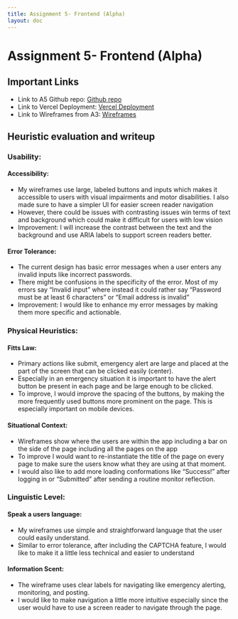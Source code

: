 ```yaml
---
title: Assignment 5- Frontend (Alpha)
layout: doc
---
```


# Assignment 5- Frontend (Alpha)

## Important Links
- Link to A5 Github repo: [Github repo](https://github.com/manasakudumu/noor-frontend)
- Link to Vercel Deployment: [Vercel Deployment](https://vercel.com/manasa-kudumus-projects/noor-frontend)
- Link to Wireframes from A3: [Wireframes](https://www.figma.com/design/WKxhMFRzPR1yDqL3s9WpRt/A3%3A-Convergent-Design-Wireframes?node-id=0-1)

## Heuristic evaluation and writeup
### Usability:
#### Accessibility:
- My wireframes use large, labeled buttons and inputs which makes it accessible to users with visual impairments and motor disabilities. I also made sure to have a simpler UI for easier screen reader navigation
- However, there could be issues with contrasting issues win terms of text and background which could make it difficult for users with low vision
- Improvement: I will increase the contrast between the text and the background and use ARIA labels to support screen readers better.
#### Error Tolerance: 
- The current design has basic error messages when a user enters any invalid inputs like incorrect passwords.
- There might be confusions in the specificity of the error. Most of my errors say “Invalid input” where instead it could rather say “Password must be at least 6 characters” or “Email address is invalid”
- Improvement: I would like to enhance my error messages by making them more specific and actionable.

### Physical Heuristics:
#### Fitts Law: 	
- Primary actions like submit, emergency alert are large and placed at the part of the screen that can be clicked easily (center).
- Especially in an emergency situation it is important to have the alert button be present in each page and be large enough to be clicked.
- To improve, I would improve the spacing of the buttons, by making the more frequently used buttons more prominent on the page. This is especially important on mobile devices.
#### Situational Context:
- Wireframes show where the users are within the app including a bar on the side of the page including all the pages on the app
- To improve I would want to re-instantiate the title of the page on every page to make sure the users know what they are using at that moment.
- I would also like to add more loading conformations like “Success!” after logging in or “Submitted” after sending a routine monitor reflection.

### Linguistic Level:
#### Speak a users language:
- My wireframes use simple and straightforward language that the user could easily understand. 
- Similar to error tolerance, after including the CAPTCHA feature, I would like to make it a little less technical and easier to understand
#### Information Scent: 
- The wireframe uses clear labels for navigating like emergency alerting, monitoring, and posting. 
- I would like to make navigation a little more intuitive especially since the user would have to use a screen reader to navigate through the page. 
